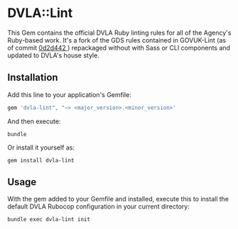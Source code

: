 # DVLA::Lint

This Gem contains the official DVLA Ruby linting rules for all of the Agency's Ruby-based work. It's a fork of the GDS rules contained in GOVUK-Lint (as of commit [0d2d442
](https://github.com/alphagov/govuk-lint/commit/0d2d4423703f4975e63768a75095e3b989f02d21)) repackaged without with Sass or CLI components and updated to DVLA's house style.

## Installation

Add this line to your application's Gemfile:

```ruby
gem 'dvla-lint", "~> <major_version>.<minor_version>'
```

And then execute:

```shell
bundle
```

Or install it yourself as:

```shell
gem install dvla-lint
```

## Usage

With the gem added to your Gemfile and installed, execute this to install the default DVLA Rubocop configuration in your current directory:

```shell
bundle exec dvla-lint init
```
